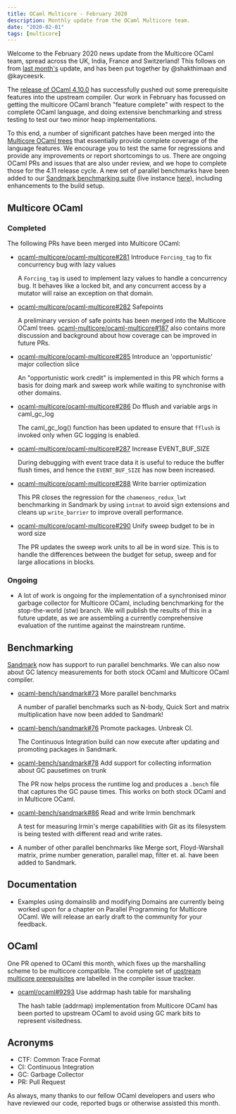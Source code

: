 ```yaml
---
title: OCaml Multicore - February 2020
description: Monthly update from the OCaml Multicore team.
date: "2020-02-01"
tags: [multicore]
---
```


Welcome to the February 2020 news update from the Multicore OCaml team, spread across the UK, India, France and Switzerland! This follows on from [last month's](https://discuss.ocaml.org/t/multicore-ocaml-january-2020-update/5090) update, and has been put together by @shakthimaan and @kayceesrk. 

The [release of OCaml 4.10.0](https://discuss.ocaml.org/t/ocaml-4-10-released/5194) has successfully pushed out some prerequisite features into the upstream compiler.  Our work in February has focussed on getting the multicore OCaml branch "feature complete" with respect to the complete OCaml language, and doing extensive benchmarking and stress testing to test our two minor heap implementations.

To this end, a number of significant patches have been merged into the [Multicore OCaml trees](https://github.com/ocaml-multicore/ocaml-multicore) that essentially provide complete coverage of the language features. We encourage you to test the same for regressions and provide any improvements or report shortcomings to us. There are ongoing OCaml PRs and issues that are also under review, and we hope to complete those for the 4.11 release cycle. A new set of parallel benchmarks have been added to our [Sandmark benchmarking suite](https://github.com/ocaml-bench/sandmark) (live instance [here](http://bench2.ocamllabs.io)), including enhancements to the build setup.

## Multicore OCaml

### Completed

The following PRs have been merged into Multicore OCaml:

* [ocaml-multicore/ocaml-multicore#281](https://github.com/ocaml-multicore/ocaml-multicore/pull/281)
  Introduce `Forcing_tag` to fix concurrency bug with lazy values

  A `Forcing_tag` is used to implement lazy values to handle a concurrency bug. It behaves like a locked bit, and any concurrent access by a mutator will raise an exception on that domain.

* [ocaml-multicore/ocaml-multicore#282](https://github.com/ocaml-multicore/ocaml-multicore/pull/282)
  Safepoints

  A preliminary version of safe points has been merged into the Multicore OCaml trees. [ocaml-multicore/ocaml-multicore#187](https://github.com/ocaml-multicore/ocaml-multicore/issues/187) also contains more discussion and background about how coverage can be improved in future PRs.
 
* [ocaml-multicore/ocaml-multicore#285](https://github.com/ocaml-multicore/ocaml-multicore/pull/285)
  Introduce an 'opportunistic' major collection slice

  An "opportunistic work credit" is implemented in this PR which forms a basis for doing mark and sweep work while waiting to synchronise with other domains.

* [ocaml-multicore/ocaml-multicore#286](https://github.com/ocaml-multicore/ocaml-multicore/pull/286)
  Do fflush and variable args in caml_gc_log

  The caml_gc_log() function has been updated to ensure that `fflush` is invoked only when GC logging is enabled.

* [ocaml-multicore/ocaml-multicore#287](https://github.com/ocaml-multicore/ocaml-multicore/pull/287)
  Increase EVENT_BUF_SIZE

  During debugging with event trace data it is useful to reduce the buffer flush times, and hence the `EVENT_BUF_SIZE` has now been increased.

* [ocaml-multicore/ocaml-multicore#288](https://github.com/ocaml-multicore/ocaml-multicore/pull/288)
  Write barrier optimization

  This PR closes the regression for the `chameneos_redux_lwt` benchmarking in Sandmark by using `intnat` to avoid sign extensions and cleans up `write_barrier` to improve overall performance.

* [ocaml-multicore/ocaml-multicore#290](https://github.com/ocaml-multicore/ocaml-multicore/pull/290)
  Unify sweep budget to be in word size

  The PR updates the sweep work units to all be in word size. This is to handle the differences between the budget for setup, sweep and for large allocations in blocks.

### Ongoing

* A lot of work is ongoing for the implementation of a synchronised minor garbage collector for Multicore OCaml, including benchmarking for the stop-the-world (stw) branch.  We will publish the results of this in a future update, as we are assembling a currently comprehensive evaluation of the runtime against the mainstream runtime.

## Benchmarking

[Sandmark](http://bench2.ocamllabs.io/) now has support to run parallel benchmarks. We can also now about GC latency measurements for both stock OCaml and Multicore OCaml compiler.

* [ocaml-bench/sandmark#73](https://github.com/ocaml-bench/sandmark/pull/73)
  More parallel benchmarks

  A number of parallel benchmarks such as N-body, Quick Sort and matrix multiplication have now been added to Sandmark!

* [ocaml-bench/sandmark#76](https://github.com/ocaml-bench/sandmark/pull/76)
  Promote packages. Unbreak CI.

  The Continuous Integration build can now execute after updating and promoting packages in Sandmark.

* [ocaml-bench/sandmark#78](https://github.com/ocaml-bench/sandmark/pull/78)
  Add support for collecting information about GC pausetimes on trunk

  The PR now helps process the runtime log and produces a `.bench` file that captures the GC pause times. This works on both stock OCaml and in Multicore OCaml.

* [ocaml-bench/sandmark#86](https://github.com/ocaml-bench/sandmark/pull/86)
  Read and write Irmin benchmark

  A test for measuring Irmin's merge capabilities with Git as its filesystem is being tested with different read and write rates.

* A number of other parallel benchmarks like Merge sort, Floyd-Warshall matrix, prime number generation, parallel map, filter et. al. have been added to Sandmark.

## Documentation

* Examples using domainslib and modifying Domains are currently being worked upon for a chapter on Parallel Programming for Multicore OCaml. We will release an early draft to the community for your feedback.

## OCaml

One PR opened to OCaml this month, which fixes up the marshalling scheme to be multicore compatible. The complete set of [upstream multicore prerequisites](https://github.com/ocaml/ocaml/labels/multicore-prerequisite) are labelled in the compiler issue tracker.

* [ocaml/ocaml#9293](https://github.com/ocaml/ocaml/pull/9293) Use addrmap hash table for marshaling

  The hash table (addrmap) implementation from Multicore OCaml has been ported to upstream OCaml to avoid using GC mark bits to represent visitedness.

## Acronyms

* CTF: Common Trace Format
* CI: Continuous Integration
* GC: Garbage Collector
* PR: Pull Request

As always, many thanks to our fellow OCaml developers and users who have reviewed our code, reported bugs or otherwise assisted this month.
